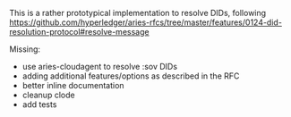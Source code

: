 This is a rather prototypical implementation to resolve DIDs, following
https://github.com/hyperledger/aries-rfcs/tree/master/features/0124-did-resolution-protocol#resolve-message

Missing:
- use aries-cloudagent to resolve :sov DIDs
- adding additional features/options as described in the RFC
- better inline documentation
- cleanup clode
- add tests
